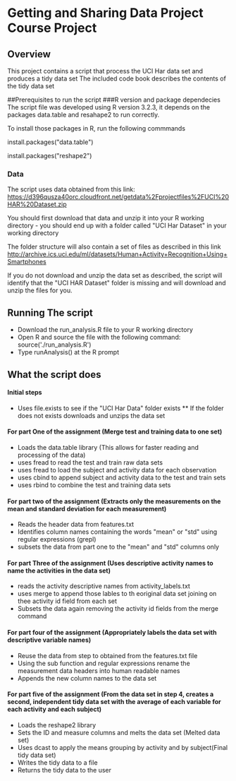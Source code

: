 # Getting and Sharing Data Project Course Project

## Overview
This project contains a script that process the UCI Har data set and produces a tidy data set
The included code book describes the contents of the tidy data set 

##Prerequisites to run the script
###R version and package dependecies
The script file was developed using R version 3.2.3, it depends on the packages data.table and resahape2 to run correctly.

To install those packages in R, run the following commmands

install.packages("data.table")

install.packages("reshape2")

### Data
The script uses data obtained from this link:
https://d396qusza40orc.cloudfront.net/getdata%2Fprojectfiles%2FUCI%20HAR%20Dataset.zip

You should first download that data and unzip it into your R working directory - you should end up with a folder called "UCI Har Dataset" in your working directory

	
The folder structure will also contain a set of files as described in this link
http://archive.ics.uci.edu/ml/datasets/Human+Activity+Recognition+Using+Smartphones 

If you do not download and unzip the data set as described, the script will identify that the "UCI HAR Dataset" folder is missing and will download and unzip the files for you.

## Running The script
* Download the run_analysis.R file to your R working directory
* Open R and source the file with the following command: source('./run_analysis.R')
* Type runAnalysis() at the R prompt

## What the script does
#### Initial steps
* Uses file.exists to see if the "UCI Har Data" folder exists
** If the folder does not exists downloads and unzips the data set

#### For part One of the assignment (Merge test and training data to one set)
* Loads the data.table library (This allows for faster reading and processing of the data)
* uses fread to read the test and train raw data sets
* uses fread to load the subject and activity data for each observation
* uses cbind to append subject and activity data to the test and train sets
* uses rbind to combine the test and training data sets

#### For part two of the assignment (Extracts only the measurements on the mean and standard deviation for each measurement)
* Reads the header data from features.txt
* Identifies column names containing the words "mean" or "std" using regular expressions (grepl)
* subsets the data from part one to the "mean" and "std" columns only


#### For part Three of the assignment (Uses descriptive activity names to name the activities in the data set)
* reads the activity descriptive names from activity_labels.txt
* uses merge to append those lables to th eoriginal data set joining on thee activity id field from each set
* Subsets the data again removing the activity id fields from the merge command

#### For part four of the assignment (Appropriately labels the data set with descriptive variable names)
* Reuse the data from step to obtained from the features.txt file
* Using the sub function and regular expressions rename the measurement data headers into human readable names
* Appends the new column names to the data set

#### For part five of the assignment (From the data set in step 4, creates a second, independent tidy data set with the average of each variable for each activity and each subject)
* Loads the reshape2 library
* Sets the ID and measure columns and melts the data set (Melted data set)
* Uses dcast to apply the means grouping by activity and by subject(Final tidy data set)
* Writes the tidy data to a file
* Returns the tidy data to the user